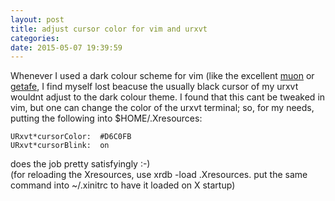 ```yaml
---
layout: post
title: adjust cursor color for vim and urxvt
categories:
date: 2015-05-07 19:39:59
---
```


Whenever I used a dark colour scheme for vim (like the excellent [muon](https://github.com/gregsexton/Muon) or [getafe](https://github.com/larssmit/vim-getafe/tree/master/colors), I find myself lost beacuse the usually black cursor of my urxvt wouldnt adjust to the dark colour theme. I found that this cant be tweaked in vim, but one can change the color of the urxvt terminal; so, for my needs, putting the following into $HOME/.Xresources: 
~~~text
URxvt*cursorColor:  #D6C0FB
URxvt*cursorBlink:  on
~~~
does the job pretty satisfyingly :-)  
(for reloading the Xresources, use xrdb -load .Xresources. put the same command into ~/.xinitrc to have it loaded on X startup)
